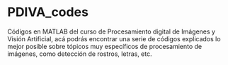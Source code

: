 # PDIVA_codes
Códigos en MATLAB del curso de Procesamiento digital de Imágenes y Visión Artificial, acá podrás encontrar una serie de códigos explicados lo mejor posible sobre tópicos muy específicos de procesamiento de imágenes, como detección de rostros, letras, etc.
